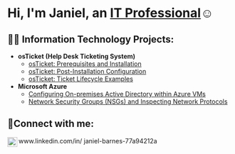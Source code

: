 <h1>Hi, I'm Janiel, an <a href="https://linkedin.com/in/Janiel Barnes">IT Professional</a>☺</h1>

<h2>👨‍💻 Information Technology Projects:</h2>

- <b>osTicket (Help Desk Ticketing System)</b>
  - [osTicket: Prerequisites and Installation](https://github.com/janielcbarnes/osticket-prereqs)
  - [osTicket: Post-Installation Configuration](https://github.com/janielcbarnes/post-install-config)
  - [osTicket: Ticket Lifecycle Examples](https://github.com/janielcbarnes/ticket-lifecycle)
- <b>Microsoft Azure</b>
  - [Configuring On-premises Active Directory within Azure VMs](https://github.com/joshmadakorcc/configure-ad)
  - [Network Security Groups (NSGs) and Inspecting Network Protocols](https://github.com/joshmadakorcc/azure-network-protocols)

<h2>🤳Connect with me:</h2>

<img align="left" alt="Josh | LinkedIn" width="22px" src="https://cdn.jsdelivr.net/npm/simple-icons@v3/icons/linkedin.svg" />
 www.linkedin.com/in/
janiel-barnes-77a94212a


